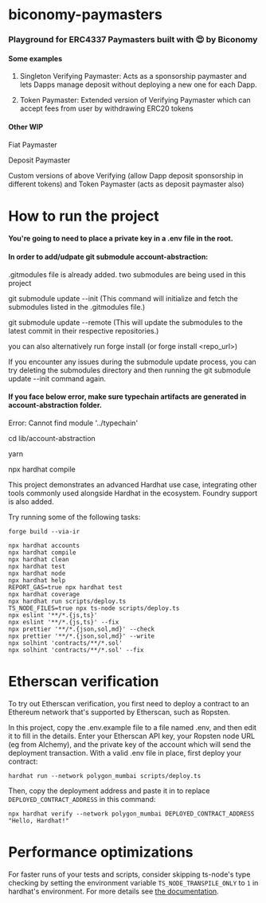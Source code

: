 # biconomy-paymasters

### Playground for ERC4337 Paymasters built with :heart_eyes: by Biconomy

#### Some examples

1. Singleton Verifying Paymaster: Acts as a sponsorship paymaster and lets Dapps manage deposit without deploying a new one for each Dapp.

2. Token Paymaster: Extended version of Verifying Paymaster which can accept fees from user by withdrawing ERC20 tokens

#### Other WIP

Fiat Paymaster

Deposit Paymaster

Custom versions of above Verifying (allow Dapp deposit sponsorship in different tokens) and Token Paymaster (acts as deposit paymaster also)

# How to run the project

#### You're going to need to place a private key in a .env file in the root.

#### In order to add/udpate git submodule account-abstraction:

.gitmodules file is already added. two submodules are being used in this project

git submodule update --init (This command will initialize and fetch the submodules listed in the .gitmodules file.)

git submodule update --remote (This will update the submodules to the latest commit in their respective repositories.)

you can also alternatively run forge install (or forge install <repo_url>)

If you encounter any issues during the submodule update process, you can try deleting the submodules directory and then running the git submodule update --init command again.

#### If you face below error, make sure typechain artifacts are generated in account-abstraction folder.

Error: Cannot find module '../typechain'

cd lib/account-abstraction

yarn

npx hardhat compile

This project demonstrates an advanced Hardhat use case, integrating other tools commonly used alongside Hardhat in the ecosystem. Foundry support is also added.

Try running some of the following tasks:

```shell
forge build --via-ir

npx hardhat accounts
npx hardhat compile
npx hardhat clean
npx hardhat test
npx hardhat node
npx hardhat help
REPORT_GAS=true npx hardhat test
npx hardhat coverage
npx hardhat run scripts/deploy.ts
TS_NODE_FILES=true npx ts-node scripts/deploy.ts
npx eslint '**/*.{js,ts}'
npx eslint '**/*.{js,ts}' --fix
npx prettier '**/*.{json,sol,md}' --check
npx prettier '**/*.{json,sol,md}' --write
npx solhint 'contracts/**/*.sol'
npx solhint 'contracts/**/*.sol' --fix
```

# Etherscan verification

To try out Etherscan verification, you first need to deploy a contract to an Ethereum network that's supported by Etherscan, such as Ropsten.

In this project, copy the .env.example file to a file named .env, and then edit it to fill in the details. Enter your Etherscan API key, your Ropsten node URL (eg from Alchemy), and the private key of the account which will send the deployment transaction. With a valid .env file in place, first deploy your contract:

```shell
hardhat run --network polygon_mumbai scripts/deploy.ts
```

Then, copy the deployment address and paste it in to replace `DEPLOYED_CONTRACT_ADDRESS` in this command:

```shell
npx hardhat verify --network polygon_mumbai DEPLOYED_CONTRACT_ADDRESS "Hello, Hardhat!"
```

# Performance optimizations

For faster runs of your tests and scripts, consider skipping ts-node's type checking by setting the environment variable `TS_NODE_TRANSPILE_ONLY` to `1` in hardhat's environment. For more details see [the documentation](https://hardhat.org/guides/typescript.html#performance-optimizations).
